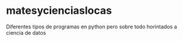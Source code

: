 # matesycienciaslocas
Diferentes tipos de programas en python pero sobre todo horintados a ciencia de datos
